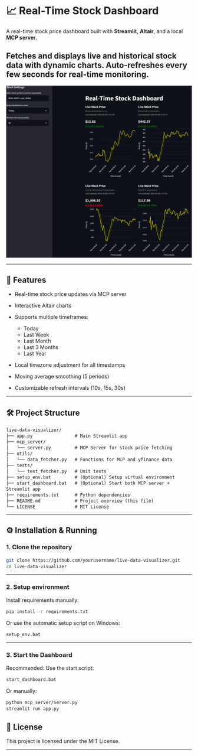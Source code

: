# 📈 Real-Time Stock Dashboard

A real-time stock price dashboard built with **Streamlit**, **Altair**, and a local **MCP server**.

Fetches and displays live and historical stock data with dynamic charts.
Auto-refreshes every few seconds for real-time monitoring.
---

<!-- Dashboard Screenshot -->
<p align="center">
  <img src="screenshots/dashboard-screenshot.png" alt="Real-Time Stock Dashboard Screenshot" width="700"/>
</p>

---

## 🚀 Features

* Real-time stock price updates via MCP server
* Interactive Altair charts
* Supports multiple timeframes:

  * Today
  * Last Week
  * Last Month
  * Last 3 Months
  * Last Year
* Local timezone adjustment for all timestamps
* Moving average smoothing (5 periods)
* Customizable refresh intervals (10s, 15s, 30s)

---

## 🛠 Project Structure

```
live-data-visualizer/
├── app.py                # Main Streamlit app
├── mcp_server/
│   └── server.py         # MCP Server for stock price fetching
├── utils/
│   └── data_fetcher.py   # Functions for MCP and yfinance data
├── tests/
│   └── test_fetcher.py   # Unit tests
├── setup_env.bat         # (Optional) Setup virtual environment
├── start_dashboard.bat   # (Optional) Start both MCP server + Streamlit app
├── requirements.txt      # Python dependencies
├── README.md             # Project overview (this file)
└── LICENSE               # MIT License
```

---

## ⚙️ Installation & Running

### 1. Clone the repository

```bash
git clone https://github.com/yourusername/live-data-visualizer.git
cd live-data-visualizer
```

---

### 2. Setup environment

Install requirements manually:

```bash
pip install -r requirements.txt
```

Or use the automatic setup script on Windows:

```bash
setup_env.bat
```

---

### 3. Start the Dashboard

Recommended: Use the start script:

```bash
start_dashboard.bat
```

Or manually:

```bash
python mcp_server/server.py
streamlit run app.py
```

## 📜 License

This project is licensed under the MIT License.

---